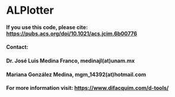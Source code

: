 # ALPlotter

#### If you use this code, please cite: https://pubs.acs.org/doi/10.1021/acs.jcim.6b00776
#### Contact: 
#### Dr. José Luis Medina Franco, medinajl(at)unam.mx
#### Mariana González Medina, mgm_14392(at)hotmail.com
#### For more information visit: https://www.difacquim.com/d-tools/
